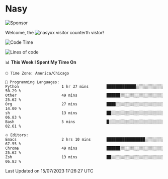 # Nasy

<!--
<p align="center">
<img height="200" src="https://github-readme-stats.vercel.app/api?username=nasyxx&count_private=true&show_icons=true&theme=dracula&include_all_commits=true"/>
<img height="200" src="https://github-readme-stats.vercel.app/api/top-langs/?username=nasyxx&theme=dracula&hide=html,jupyter+notebook&count_private=true&show_icons=true"/>
</p>

  
----------------
-->

![Sponsor](https://img.shields.io/static/v1.svg?label=Sponsor&message=%E2%9D%A4&logo=GitHub&style=flat&color=pink)
 
Welcome, the ![nasyxx visitor counter](https://count.getloli.com/get/@nasyxx?theme=rule34)th vistor!
 
<!--START_SECTION:waka-->
![Code Time](http://img.shields.io/badge/Code%20Time-3%2C598%20hrs%2016%20mins-blue)

![Lines of code](https://img.shields.io/badge/From%20Hello%20World%20I%27ve%20Written-6.3%20million%20lines%20of%20code-blue)

📊 **This Week I Spent My Time On** 

```text
🕑︎ Time Zone: America/Chicago

💬 Programming Languages: 
Python                   1 hr 37 mins        █████████████░░░░░░░░░░░░   50.29 % 
Other                    49 mins             ██████░░░░░░░░░░░░░░░░░░░   25.62 % 
Org                      27 mins             ████░░░░░░░░░░░░░░░░░░░░░   14.00 % 
sh                       13 mins             ██░░░░░░░░░░░░░░░░░░░░░░░   06.83 % 
Bash                     5 mins              █░░░░░░░░░░░░░░░░░░░░░░░░   02.61 % 

🔥 Editors: 
Emacs                    2 hrs 10 mins       █████████████████░░░░░░░░   67.55 % 
Chrome                   49 mins             ██████░░░░░░░░░░░░░░░░░░░   25.62 % 
Zsh                      13 mins             ██░░░░░░░░░░░░░░░░░░░░░░░   06.83 % 
```


 Last Updated on 15/07/2023 17:26:27 UTC
<!--END_SECTION:waka-->

<!-- ![visitors](https://visitor-badge.laobi.icu/badge?page_id=nasyxx.nasyxx) -->
